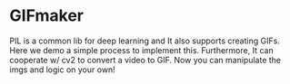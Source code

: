 # GIFmaker
PIL is a common lib for deep learning and It also supports creating GIFs. 
Here we demo a simple process to implement this. Furthermore, It can cooperate w/ cv2 to convert a video to GIF. Now you can manipulate the imgs and logic on your own!
